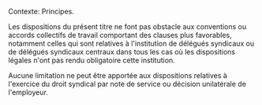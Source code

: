 Contexte: Principes.

Les dispositions du présent titre ne font pas obstacle aux conventions ou accords collectifs de travail comportant des clauses plus favorables, notamment celles qui sont relatives à l'institution de délégués syndicaux ou de délégués syndicaux centraux dans tous les cas où les dispositions légales n'ont pas rendu obligatoire cette institution.

Aucune limitation ne peut être apportée aux dispositions relatives à l'exercice du droit syndical par note de service ou décision unilatérale de l'employeur.